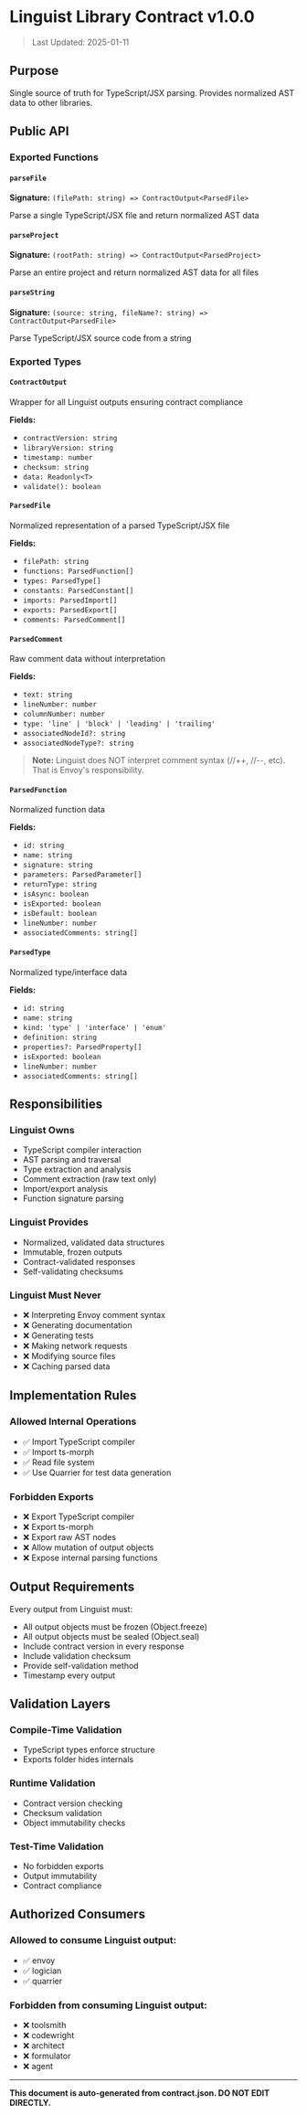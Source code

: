 # Linguist Library Contract v1.0.0

> Last Updated: 2025-01-11

## Purpose

Single source of truth for TypeScript/JSX parsing. Provides normalized AST data to other libraries.

## Public API

### Exported Functions

#### `parseFile`

**Signature:** `(filePath: string) => ContractOutput<ParsedFile>`

Parse a single TypeScript/JSX file and return normalized AST data

#### `parseProject`

**Signature:** `(rootPath: string) => ContractOutput<ParsedProject>`

Parse an entire project and return normalized AST data for all files

#### `parseString`

**Signature:** `(source: string, fileName?: string) => ContractOutput<ParsedFile>`

Parse TypeScript/JSX source code from a string

### Exported Types

#### `ContractOutput`

Wrapper for all Linguist outputs ensuring contract compliance

**Fields:**

- `contractVersion: string`
- `libraryVersion: string`
- `timestamp: number`
- `checksum: string`
- `data: Readonly<T>`
- `validate(): boolean`

#### `ParsedFile`

Normalized representation of a parsed TypeScript/JSX file

**Fields:**

- `filePath: string`
- `functions: ParsedFunction[]`
- `types: ParsedType[]`
- `constants: ParsedConstant[]`
- `imports: ParsedImport[]`
- `exports: ParsedExport[]`
- `comments: ParsedComment[]`

#### `ParsedComment`

Raw comment data without interpretation

**Fields:**

- `text: string`
- `lineNumber: number`
- `columnNumber: number`
- `type: 'line' | 'block' | 'leading' | 'trailing'`
- `associatedNodeId?: string`
- `associatedNodeType?: string`

> **Note:** Linguist does NOT interpret comment syntax (//++, //--, etc). That is Envoy's responsibility.

#### `ParsedFunction`

Normalized function data

**Fields:**

- `id: string`
- `name: string`
- `signature: string`
- `parameters: ParsedParameter[]`
- `returnType: string`
- `isAsync: boolean`
- `isExported: boolean`
- `isDefault: boolean`
- `lineNumber: number`
- `associatedComments: string[]`

#### `ParsedType`

Normalized type/interface data

**Fields:**

- `id: string`
- `name: string`
- `kind: 'type' | 'interface' | 'enum'`
- `definition: string`
- `properties?: ParsedProperty[]`
- `isExported: boolean`
- `lineNumber: number`
- `associatedComments: string[]`

## Responsibilities

### Linguist Owns

- TypeScript compiler interaction
- AST parsing and traversal
- Type extraction and analysis
- Comment extraction (raw text only)
- Import/export analysis
- Function signature parsing

### Linguist Provides

- Normalized, validated data structures
- Immutable, frozen outputs
- Contract-validated responses
- Self-validating checksums

### Linguist Must Never

- ❌ Interpreting Envoy comment syntax
- ❌ Generating documentation
- ❌ Generating tests
- ❌ Making network requests
- ❌ Modifying source files
- ❌ Caching parsed data

## Implementation Rules

### Allowed Internal Operations

- ✅ Import TypeScript compiler
- ✅ Import ts-morph
- ✅ Read file system
- ✅ Use Quarrier for test data generation

### Forbidden Exports

- ❌ Export TypeScript compiler
- ❌ Export ts-morph
- ❌ Export raw AST nodes
- ❌ Allow mutation of output objects
- ❌ Expose internal parsing functions

## Output Requirements

Every output from Linguist must:

- All output objects must be frozen (Object.freeze)
- All output objects must be sealed (Object.seal)
- Include contract version in every response
- Include validation checksum
- Provide self-validation method
- Timestamp every output

## Validation Layers

### Compile-Time Validation

- TypeScript types enforce structure
- Exports folder hides internals

### Runtime Validation

- Contract version checking
- Checksum validation
- Object immutability checks

### Test-Time Validation

- No forbidden exports
- Output immutability
- Contract compliance

## Authorized Consumers

### Allowed to consume Linguist output:

- ✅ envoy
- ✅ logician
- ✅ quarrier

### Forbidden from consuming Linguist output:

- ❌ toolsmith
- ❌ codewright
- ❌ architect
- ❌ formulator
- ❌ agent

---

**This document is auto-generated from contract.json. DO NOT EDIT DIRECTLY.**
